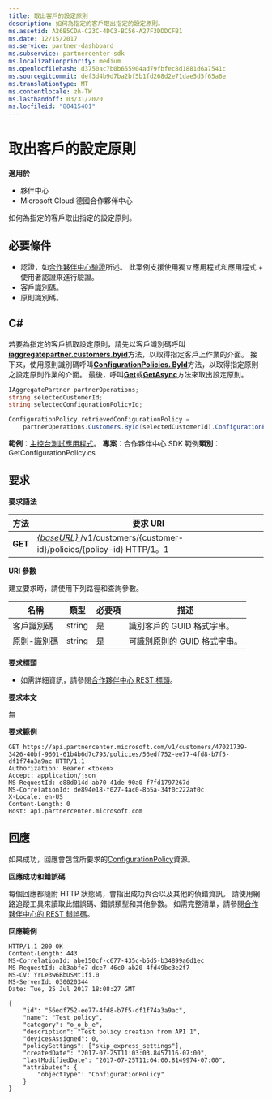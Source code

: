 ```yaml
---
title: 取出客戶的設定原則
description: 如何為指定的客戶取出指定的設定原則。
ms.assetid: A26B5CDA-C23C-4DC3-BC56-A27F3DDDCFB1
ms.date: 12/15/2017
ms.service: partner-dashboard
ms.subservice: partnercenter-sdk
ms.localizationpriority: medium
ms.openlocfilehash: d3750ac7b0b655904ad79fbfec8d1881d6a7541c
ms.sourcegitcommit: def3d4b9d7ba2bf5b1fd268d2e71dae5d5f65a6e
ms.translationtype: MT
ms.contentlocale: zh-TW
ms.lasthandoff: 03/31/2020
ms.locfileid: "80415401"
---
```

# <a name="retrieve-a-customers-configuration-policy"></a>取出客戶的設定原則


**適用於**

- 夥伴中心
- Microsoft Cloud 德國合作夥伴中心

如何為指定的客戶取出指定的設定原則。

## <a name="span-idprerequisitesspan-idprerequisitesspan-idprerequisitesprerequisites"></a><span id="Prerequisites"/><span id="prerequisites"/><span id="PREREQUISITES"/>必要條件


- 認證，如[合作夥伴中心驗證](partner-center-authentication.md)所述。 此案例支援使用獨立應用程式和應用程式 + 使用者認證來進行驗證。
- 客戶識別碼。
- 原則識別碼。

## <a name="span-idc_span-idc_c"></a><span id="C_"/><span id="c_"/>C#


若要為指定的客戶抓取設定原則，請先以客戶識別碼呼叫[**iaggregatepartner.customers.byid**](https://docs.microsoft.com/dotnet/api/microsoft.store.partnercenter.customers.icustomercollection.byid)方法，以取得指定客戶上作業的介面。 接下來，使用原則識別碼呼叫[**ConfigurationPolicies. ById**](https://docs.microsoft.com/dotnet/api/microsoft.store.partnercenter.devicesdeployment.iconfigurationpolicycollection.byid)方法，以取得指定原則之設定原則作業的介面。 最後，呼叫[**Get**](https://docs.microsoft.com/dotnet/api/microsoft.store.partnercenter.devicesdeployment.iconfigurationpolicy.get)或[**GetAsync**](https://docs.microsoft.com/dotnet/api/microsoft.store.partnercenter.devicesdeployment.iconfigurationpolicy.getasync)方法來取出設定原則。

``` csharp
IAggregatePartner partnerOperations;
string selectedCustomerId;
string selectedConfigurationPolicyId;

ConfigurationPolicy retrievedConfigurationPolicy = 
    partnerOperations.Customers.ById(selectedCustomerId).ConfigurationPolicies.ById(selectedConfigurationPolicyId).Get();
```

**範例**：[主控台測試應用程式](console-test-app.md)。 **專案**：合作夥伴中心 SDK 範例**類別**： GetConfigurationPolicy.cs

## <a name="span-idrequestspan-idrequestspan-idrequestrequest"></a><span id="Request"/><span id="request"/><span id="REQUEST"/>要求


**要求語法**

| 方法  | 要求 URI                                                                                          |
|---------|------------------------------------------------------------------------------------------------------|
| **GET** | [ *{baseURL}* ](partner-center-rest-urls.md)/v1/customers/{customer-id}/policies/{policy-id} HTTP/1。1 |

 

**URI 參數**

建立要求時，請使用下列路徑和查詢參數。

| 名稱        | 類型   | 必要項 | 描述                                           |
|-------------|--------|----------|-------------------------------------------------------|
| 客戶識別碼 | string | 是      | 識別客戶的 GUID 格式字串。 |
| 原則-識別碼   | string | 是      | 可識別原則的 GUID 格式字串。   |

 

**要求標頭**

- 如需詳細資訊，請參閱[合作夥伴中心 REST 標頭](headers.md)。

**要求本文**

無

**要求範例**

```http
GET https://api.partnercenter.microsoft.com/v1/customers/47021739-3426-40bf-9601-61b4b6d7c793/policies/56edf752-ee77-4fd8-b7f5-df1f74a3a9ac HTTP/1.1
Authorization: Bearer <token> 
Accept: application/json
MS-RequestId: e88d014d-ab70-41de-90a0-f7fd1797267d
MS-CorrelationId: de894e18-f027-4ac0-8b5a-34f0c222af0c
X-Locale: en-US
Content-Length: 0
Host: api.partnercenter.microsoft.com
```

## <a name="span-idresponsespan-idresponsespan-idresponseresponse"></a><span id="Response"/><span id="response"/><span id="RESPONSE"/>回應


如果成功，回應會包含所要求的[ConfigurationPolicy](device-deployment-resources.md#configurationpolicy)資源。

**回應成功和錯誤碼**

每個回應都隨附 HTTP 狀態碼，會指出成功與否以及其他的偵錯資訊。 請使用網路追蹤工具來讀取此錯誤碼、錯誤類型和其他參數。 如需完整清單，請參閱[合作夥伴中心的 REST 錯誤碼](error-codes.md)。

**回應範例**

```http
HTTP/1.1 200 OK
Content-Length: 443
MS-CorrelationId: abe150cf-c677-435c-b5d5-b34899a6d1ec
MS-RequestId: ab3abfe7-dce7-46c0-ab20-4fd49bc3e2f7
MS-CV: YrLe3w6BbUSMt1fi.0
MS-ServerId: 030020344
Date: Tue, 25 Jul 2017 18:08:27 GMT

{
    "id": "56edf752-ee77-4fd8-b7f5-df1f74a3a9ac",
    "name": "Test policy",
    "category": "o_o_b_e",
    "description": "Test policy creation from API 1",
    "devicesAssigned": 0,
    "policySettings": ["skip_express_settings"],
    "createdDate": "2017-07-25T11:03:03.8457116-07:00",
    "lastModifiedDate": "2017-07-25T11:04:00.8149974-07:00",
    "attributes": {
        "objectType": "ConfigurationPolicy"
    }
}
```

 

 




